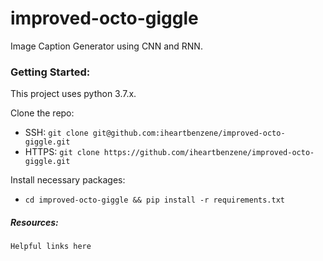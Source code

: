# improved-octo-giggle
Image Caption Generator using CNN and RNN.

### Getting Started:
This project uses python 3.7.x.

Clone the repo:
+ SSH: `git clone git@github.com:iheartbenzene/improved-octo-giggle.git`
+ HTTPS: `git clone https://github.com/iheartbenzene/improved-octo-giggle.git`

Install necessary packages:
+ `cd improved-octo-giggle && pip install -r requirements.txt`

##### Resources:

`Helpful links here`
